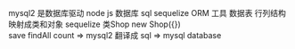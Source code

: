 mysql2 是数据库驱动 node js  数据库 sql
sequelize  ORM 工具 数据表 行列结构 映射成类和对象
sequelize 类Shop new Shop({})  
save findAll count
=> mysql2 翻译成 sql => mysql database